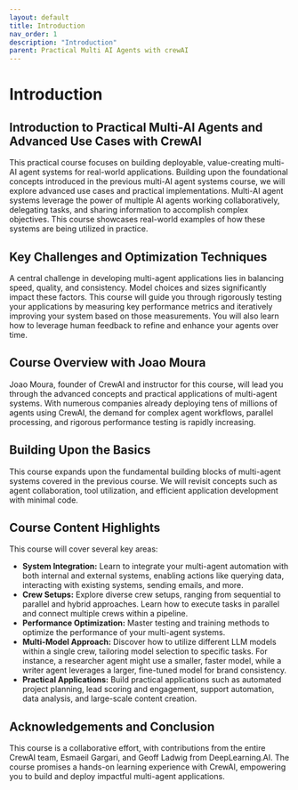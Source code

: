 ```yaml
---
layout: default
title: Introduction
nav_order: 1
description: "Introduction"
parent: Practical Multi AI Agents with crewAI
---
```


# Introduction

## Introduction to Practical Multi-AI Agents and Advanced Use Cases with CrewAI

This practical course focuses on building deployable, value-creating multi-AI agent systems for real-world applications.  Building upon the foundational concepts introduced in the previous multi-AI agent systems course, we will explore advanced use cases and practical implementations.  Multi-AI agent systems leverage the power of multiple AI agents working collaboratively, delegating tasks, and sharing information to accomplish complex objectives.  This course showcases real-world examples of how these systems are being utilized in practice.

## Key Challenges and Optimization Techniques

A central challenge in developing multi-agent applications lies in balancing speed, quality, and consistency.  Model choices and sizes significantly impact these factors. This course will guide you through rigorously testing your applications by measuring key performance metrics and iteratively improving your system based on those measurements.  You will also learn how to leverage human feedback to refine and enhance your agents over time.

## Course Overview with Joao Moura

Joao Moura, founder of CrewAI and instructor for this course, will lead you through the advanced concepts and practical applications of multi-agent systems.  With numerous companies already deploying tens of millions of agents using CrewAI, the demand for complex agent workflows, parallel processing, and rigorous performance testing is rapidly increasing.

## Building Upon the Basics

This course expands upon the fundamental building blocks of multi-agent systems covered in the previous course.  We will revisit concepts such as agent collaboration, tool utilization, and efficient application development with minimal code.

## Course Content Highlights

This course will cover several key areas:

* **System Integration:** Learn to integrate your multi-agent automation with both internal and external systems, enabling actions like querying data, interacting with existing systems, sending emails, and more.
* **Crew Setups:** Explore diverse crew setups, ranging from sequential to parallel and hybrid approaches.  Learn how to execute tasks in parallel and connect multiple crews within a pipeline.
* **Performance Optimization:**  Master testing and training methods to optimize the performance of your multi-agent systems.
* **Multi-Model Approach:** Discover how to utilize different LLM models within a single crew, tailoring model selection to specific tasks.  For instance, a researcher agent might use a smaller, faster model, while a writer agent leverages a larger, fine-tuned model for brand consistency.
* **Practical Applications:**  Build practical applications such as automated project planning, lead scoring and engagement, support automation, data analysis, and large-scale content creation.

## Acknowledgements and Conclusion

This course is a collaborative effort, with contributions from the entire CrewAI team, Esmaeil Gargari, and Geoff Ladwig from DeepLearning.AI.  The course promises a hands-on learning experience with CrewAI, empowering you to build and deploy impactful multi-agent applications.
